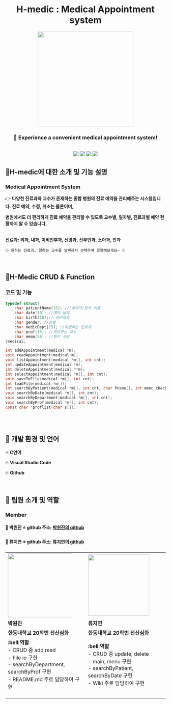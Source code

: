<div align="center">
<h1><b>H-medic : Medical Appointment system</b></h1>
<p align="center"><img src="https://user-images.githubusercontent.com/126576242/236667615-241d0d4c-c3d8-43c2-b798-d49e5f2f970b.png" height="300px" width="300px"></p>
  
### :hospital: Experience a convenient medical appointment system!
<br/>
<img src="https://img.shields.io/badge/HTML-E34F26?style=flat&logo=HTML5&logoColor=white"/>
<img src="https://img.shields.io/badge/C-00CCFF?style=flat&logo=C&logoColor=white"/>
<img src="https://img.shields.io/badge/VisualStudioCode-0000FF?style=flat-square&logo=VisualStudioCode&logoColor="black"/>
<img src="https://img.shields.io/badge/Markdown-000000?style=flat-square&logo=Markdown&logoColor="white"/>

</div>

## :rocket:H-medic에 대한 소개 및 기능 설명
### Medical Appointment System
:point_right:<b> 다양한 진료과와 교수가 존재하는 종합 병원의 진료 예약을 관리해주는 시스템입니다. 진료 예약, 수정, 취소는 물론이며,
  
   병원에서도 더 편리하게 진료 예약을 관리할 수 있도록 교수별, 일자별, 진료과별 예약 현황까지 알 수 있습니다. </b>
  
  <br/>
  <b> 진료과: 외과, 내과, 이비인후과, 신경과, 산부인과, 소아과, 안과 </b>
    
    ⚾ 원하는 진료과, 원하는 교수를 날짜까지 선택하여 경험해보세요~ ⚾
                                                
 
<br/>
  
  
## :rocket:H-Medic CRUD & Function
### 코드 및 기능
```c
typedef struct{
    char patientName[15]; //(예약자)환자 이름
    char date[10]; //예약 날짜
    char birth[10];// 생년월일
    char gender; //성별
    char medicDept[15]; //희망하는 진료과
    char prof[15]; //희망하는 교수
    char memo[50]; //특이 사항
}medical;

int addAppointment(medical *m);                                           // 진료 예약을 추가하는 함수
void readAppointment(medical m);                                          // 하나의 예약된 진료 예약을 출력해주는 함수
void listAppointment(medical *m[], int cnt);                              // 예약된 진료 예약 목록을 보여주는 함수
int updateAppointment(medical *m);                                        // 예약된 진료 예약 중 특정 예약을 수정해주는 함수
int deleteAppointment(medical **m);                                       // 예약된 진료 예약 중 특정 예약을 삭제해주는 함수
int selectAppointment(medical *m[], int cnt);                             // 예약된 진료 예약 중에 수정,삭제하고 싶은 예약을 선택해주는 함수
void saveToFile(medical *m[], int cnt);                                   // 데이터를 파일에 저장해주는 함수
int loadFile(medical *m[]);                                               // 파일에서 저장된 데이터를 읽어오는 함수
int searchByPatient(medical *m[], int cnt, char Pname[], int menu_check); // 예약된 환자 이름으로 예약 내역을 출력해주는 함수
void searchByDate(medical *m[], int cnt);                                 // 특정 일자에 예약된 예약 목록을 출력해주는 함수
void searchByDepartment(medical *m[], int cnt);                           // 특정 진료과에 예약된 예약 목록을 출력해주는 함수
void searchByProf(medical *m[], int cnt);                                 // 특정 교수에게 예약된 예약 목록을 출력해주는 함수
const char *proflist(char s[]);                                           // 교수 목록을 출력해주는 함수
 
```
<br/>

## :rocket: 개발 환경 및 언어
:fire: <b> C언어 </b>

:fire: <b> Visual Studio Code </b>

:fire: <b> Github </b>

  
<br/>  

## :rocket: 팀원 소개 및 역할
### Member
####  :boy: 박원진 :star: github 주소: [박원진의 github](https://github.com/Wonjin-david)
####  :girl: 류지연 :star: github 주소: [류지연의 github](https://github.com/jeeyunryu)
<table>
  <tr>
    <td style = "width: 50%;">
      <img src="https://user-images.githubusercontent.com/126576242/236665332-2f80adb4-9b32-4a7e-bc93-aca8e4597df4.png" style = "width : 21vw"/>
    </td>
    <td style = "width: 50%;">
      <img src="https://user-images.githubusercontent.com/126576242/236810422-d0818d37-7fc5-4614-9f10-36968ffcc40b.jpg" style = "width : 20vw"/>
    </td>
  </tr>
  <tr>
    <td><b> 박원진 </b></td>
    <td><b> 류지연 </b></td>
  </tr>
  <tr>
    <td><b> 한동대학교 20학번 전산심화 </b></td>
    <td><b> 한동대학교 20학번 전산심화 </b></td>
  </tr>
  <tr>
    <td>
      <b>:bell:역할</b><br>
      - CRUD 중 add,read <br>
      - File io 구현<br>
      - searchByDepartment, searchByProf 구현<br>
      - README.md 주로 담당하여 구현<br>
      <br>
    </td>
    <td>
      <b>:bell:역할</b><br>
      - CRUD 중 update, delete<br>
      - main, menu 구현<br>
      - searchByPatient, searchByDate 구현<br>
      - Wiki 주로 담당하여 구현<br>
      <br>
    </td>
  </tr>
</table>

